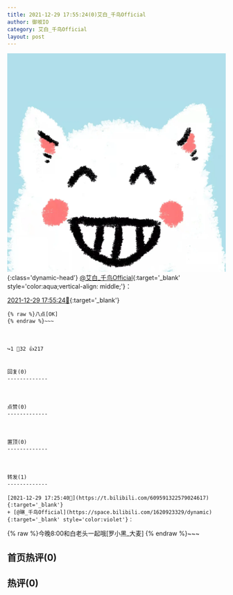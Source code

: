 ```yaml
---
title: 2021-12-29 17:55:24(0)艾白_千鸟Official
author: 御坂IO
category: 艾白_千鸟Official
layout: post
---
```


![img](/images/9ae8b9445fd0665cc014d9080156a45271be73c6.jpg){:class='dynamic-head'}
[@艾白_千鸟Official](https://space.bilibili.com/334537711/dynamic){:target='_blank' style='color:aqua;vertical-align: middle;'}：

[2021-12-29 17:55:24🔗](https://t.bilibili.com/609598984797599561){:target='_blank'}

~~~
{% raw %}八点[OK]
{% endraw %}~~~



↪️1 💬32 👍217


回复(0)
-------------



点赞(0)
-------------



置顶(0)
-------------



转发(1)
-------------

[2021-12-29 17:25:40🔗](https://t.bilibili.com/609591322579024617){:target='_blank'}
+ [@琳_千鸟Official](https://space.bilibili.com/1620923329/dynamic){:target='_blank' style='color:violet'}：
~~~
{% raw %}今晚8:00和白老头一起哦[罗小黑_大麦]
{% endraw %}~~~






首页热评(0)
-------------



热评(0)
-------------



